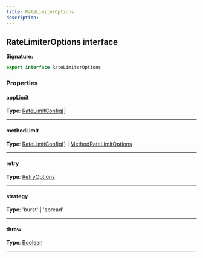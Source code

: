 ```yaml
---
title: RateLimiterOptions
description: 
---
```


## RateLimiterOptions interface



**Signature:**

```ts
export interface RateLimiterOptions 
```

### Properties

#### appLimit



**Type**: [RateLimitConfig](/api/RateLimitConfig.md)[]

---

#### methodLimit



**Type**: [RateLimitConfig](/api/RateLimitConfig.md)[] \| [MethodRateLimitOptions](/api/MethodRateLimitOptions.md)

---

#### retry



**Type**: [RetryOptions](/api/RetryOptions.md)

---

#### strategy



**Type**: 'burst' \| 'spread'

---

#### throw



**Type**: [Boolean](https://developer.mozilla.org/en-US/docs/Web/JavaScript/Reference/Global_Objects/Boolean)

---

